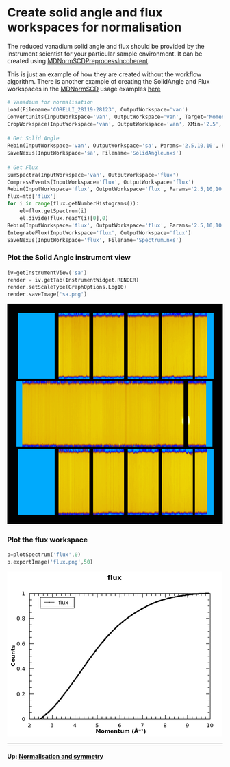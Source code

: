 # Create solid angle and flux workspaces for normalisation

The reduced vanadium solid angle and flux should be provided by the
instrument scientist for your particular sample environment. It can be
created using
[MDNormSCDPreprocessIncoherent](http://docs.mantidproject.org/nightly/algorithms/MDNormSCDPreprocessIncoherent.html).

This is just an example of how they are created without the workflow
algorithm. There is another example of creating the SolidAngle and Flux
workspaces in the
[MDNormSCD](http://docs.mantidproject.org/nightly/algorithms/MDNormSCD.html)
usage examples
[here](http://docs.mantidproject.org/nightly/algorithms/MDNormSCD-v1.html#usage)

```python
# Vanadium for normalisation
Load(Filename='CORELLI_28119-28123', OutputWorkspace='van')
ConvertUnits(InputWorkspace='van', OutputWorkspace='van', Target='Momentum')
CropWorkspace(InputWorkspace='van', OutputWorkspace='van', XMin='2.5', XMax='10')

# Get Solid Angle
Rebin(InputWorkspace='van', OutputWorkspace='sa', Params='2.5,10,10', PreserveEvents='0')
SaveNexus(InputWorkspace='sa', Filename='SolidAngle.nxs')

# Get Flux
SumSpectra(InputWorkspace='van', OutputWorkspace='flux')
CompressEvents(InputWorkspace='flux', OutputWorkspace='flux')
Rebin(InputWorkspace='flux', OutputWorkspace='flux', Params='2.5,10,10')
flux=mtd['flux']
for i in range(flux.getNumberHistograms()):
    el=flux.getSpectrum(i)
    el.divide(flux.readY(i)[0],0)
Rebin(InputWorkspace='flux', OutputWorkspace='flux', Params='2.5,10,10')
IntegrateFlux(InputWorkspace='flux', OutputWorkspace='flux')
SaveNexus(InputWorkspace='flux', Filename='Spectrum.nxs')
```

### Plot the Solid Angle instrument view
```python
iv=getInstrumentView('sa')
render = iv.getTab(InstrumentWidget.RENDER)
render.setScaleType(GraphOptions.Log10)
render.saveImage('sa.png')
```

![SolidAngle](images/sa.png)

### Plot the flux workspace
```python
p=plotSpectrum('flux',0)
p.exportImage('flux.png',50)
```

![Flux](images/flux.png)

* * *
#### Up: [Normalisation and symmetry](reduction)
